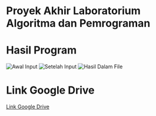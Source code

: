 # Proyek Akhir Laboratorium Algoritma dan Pemrograman
# Hasil Program
![Awal Input](https://github.com/LarrYdaSnaiL/AP6-ProyekAkhir/assets/82787728/e56a6b68-4f2b-4c0e-8c2f-cdd0c2505724)
![Setelah Input](https://github.com/LarrYdaSnaiL/AP6-ProyekAkhir/assets/82787728/b0b37de8-cdbb-461b-a644-14681d12c920)
![Hasil Dalam File](https://github.com/LarrYdaSnaiL/AP6-ProyekAkhir/assets/82787728/2f968068-5ac3-473a-b7a8-e20512ac2b5c)

# Link Google Drive
<a href="https://drive.google.com/drive/folders/1YhH5m7dZ0aD-U77n1vt4MUsg9wd-a90C?usp=drive_link" target="_blank">Link Google Drive</a>
